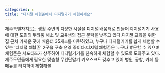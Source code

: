 ```yaml
---
categories: c
title: "디지털 체험존에서 디지털기기 체험하세요"
---
```

제주특별자치도는 생활 주변의 다양한 시설을 디지털 배움터로 만들어 디지털기기 사용에 대한 도민의 두려움 해소 및 교육생의 접근 문턱을 낮추고 있다.디지털 교육을 위한 집 근처 가까운 곳에 배움터 35개소를 마련하였고, 누구나 디지털기기를 쉽게 체험할 수 있는 ‘디지털 체험존’ 2곳을 구축 운영 중이다.디지털 체험존은 누구나 방문할 수 있으며 체험존은 서포터즈가 상주하여 디지털기기를 친숙하게 체험할 수 있도록 도와주고 있다. 제주도민들에게 필요한 맞춤형 무인단말기 키오스크도 갖추고 있어 병원, 공항, 카페 등 메뉴를 터치하여 체험해볼
